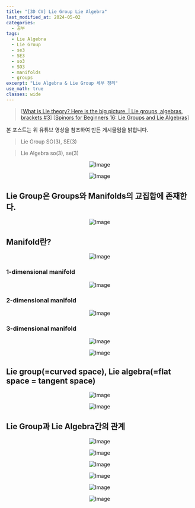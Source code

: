 ```yaml
---
title: "[3D CV] Lie Group Lie Algebra"
last_modified_at: 2024-05-02
categories:
  - 공부
tags:
  - Lie Algebra
  - Lie Group
  - se3
  - SE3
  - so3
  - SO3
  - manifolds
  - groups
excerpt: "Lie Algebra & Lie Group 세부 정리"
use_math: true
classes: wide
---
```


> [[What is Lie theory? Here is the big picture. | Lie groups, algebras, brackets #3](https://youtu.be/ZRca3Ggpy_g?si=0crGpsOeJo7pnCW3&t=86)]
> [[Spinors for Beginners 16: Lie Groups and Lie Algebras](https://www.youtube.com/watch?v=IPzwqAVfce4&ab_channel=eigenchris)]

본 포스트는 위 유튜브 영상을 참조하여 만든 게시물임을 밝힙니다.

> Lie Group SO(3), SE(3)

> Lie Algebra so(3), se(3)

<p align="center">
  <img src="https://github.com/sandokim/sandokim.github.io/assets/74639652/85b9adf3-8f6e-46f2-9d99-3477281c9716" alt="Image">
</p>

<p align="center">
  <img src="https://github.com/sandokim/sandokim.github.io/assets/74639652/ab0a72ec-1953-4816-8ca3-5b377e1835d0" alt="Image">
</p>

## Lie Group은 Groups와 Manifolds의 교집합에 존재한다.

<p align="center">
  <img src="https://github.com/sandokim/sandokim.github.io/assets/74639652/f91704a3-cea1-4b06-b764-76fb18efdd9d" alt="Image">
</p>

## Manifold란?

<p align="center">
  <img src="https://github.com/sandokim/sandokim.github.io/assets/74639652/2acc3bf8-366e-4c3b-a6b0-2848a48fd512" alt="Image">
</p>

### 1-dimensional manifold

<p align="center">
  <img src="https://github.com/sandokim/sandokim.github.io/assets/74639652/9d7b0050-ceb6-4717-97d5-507bc156fac5" alt="Image">
</p>

### 2-dimensional manifold

<p align="center">
  <img src="https://github.com/sandokim/sandokim.github.io/assets/74639652/f51f177e-06d5-4a9b-a8de-0630b065d723" alt="Image">
</p>

### 3-dimensional manifold

<p align="center">
  <img src="https://github.com/sandokim/sandokim.github.io/assets/74639652/3fd175d3-49b7-404c-9da4-0ad0558125bf" alt="Image">
</p>

<p align="center">
  <img src="https://github.com/sandokim/sandokim.github.io/assets/74639652/45d12b28-c23f-4da6-88ee-482ccf838b9d" alt="Image">
</p>

## Lie group(=curved space), Lie algebra(=flat space = tangent space)
<p align="center">
  <img src="https://github.com/sandokim/sandokim.github.io/assets/74639652/dfec3bc2-6372-48f8-8110-5a9fcb2b4b7b" alt="Image">
</p>

<p align="center">
  <img src="https://github.com/sandokim/sandokim.github.io/assets/74639652/2ed19cd9-d706-4c61-b2b7-ada915881cf6" alt="Image">
</p>

## Lie Group과 Lie Algebra간의 관계

<p align="center">
  <img src="https://github.com/sandokim/sandokim.github.io/assets/74639652/8f0e5be6-2bae-4e97-a707-0a59db8173fa" alt="Image">
</p>

<p align="center">
  <img src="https://github.com/sandokim/sandokim.github.io/assets/74639652/57fde0da-c898-4972-a671-727cbdc0cfb3
" alt="Image">
</p>

<p align="center">
  <img src="https://github.com/sandokim/sandokim.github.io/assets/74639652/34f112be-c8e6-477f-9508-0ac9bb80dd61" alt="Image">
</p>

<p align="center">
  <img src="https://github.com/sandokim/sandokim.github.io/assets/74639652/173bc53a-87e6-4eab-8e13-3cceab421f1c" alt="Image">
</p>

<p align="center">
  <img src="https://github.com/sandokim/sandokim.github.io/assets/74639652/5c8fa85a-9d3a-4ae6-9c43-fdf97f65eaee" alt="Image">
</p>

<p align="center">
  <img src="https://github.com/sandokim/sandokim.github.io/assets/74639652/138c4df8-4c14-42fc-b59d-e8bb4610105f" alt="Image">
</p>


